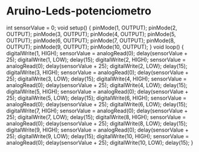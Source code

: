 # Aruino-Leds-potenciometro
int sensorValue = 0;  void setup() {   pinMode(1, OUTPUT);   pinMode(2, OUTPUT);   pinMode(3, OUTPUT);   pinMode(4, OUTPUT);   pinMode(5, OUTPUT);   pinMode(6, OUTPUT);   pinMode(7, OUTPUT);   pinMode(8, OUTPUT);   pinMode(9, OUTPUT);   pinMode(10, OUTPUT); }  void loop() {   digitalWrite(1, HIGH);   sensorValue = analogRead(0);   delay(sensorValue + 25);   digitalWrite(1, LOW);   delay(15);      digitalWrite(2, HIGH);   sensorValue = analogRead(0);   delay(sensorValue + 25);   digitalWrite(2, LOW);   delay(15);      digitalWrite(3, HIGH);   sensorValue = analogRead(0);   delay(sensorValue + 25);   digitalWrite(3, LOW);   delay(15);      digitalWrite(4, HIGH);   sensorValue = analogRead(0);   delay(sensorValue + 25);   digitalWrite(4, LOW);   delay(15);      digitalWrite(5, HIGH);   sensorValue = analogRead(0);   delay(sensorValue + 25);   digitalWrite(5, LOW);   delay(15);      digitalWrite(6, HIGH);   sensorValue = analogRead(0);   delay(sensorValue + 25);   digitalWrite(6, LOW);   delay(15);      digitalWrite(7, HIGH);   sensorValue = analogRead(0);   delay(sensorValue + 25);   digitalWrite(7, LOW);   delay(15);      digitalWrite(8, HIGH);   sensorValue = analogRead(0);   delay(sensorValue + 25);   digitalWrite(8, LOW);   delay(15);    digitalWrite(9, HIGH);   sensorValue = analogRead(0);   delay(sensorValue + 25);   digitalWrite(9, LOW);   delay(15);    digitalWrite(10, HIGH);   sensorValue = analogRead(0);   delay(sensorValue + 25);   digitalWrite(10, LOW);   delay(15); }
